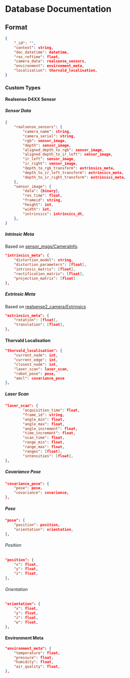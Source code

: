 # Database Documentation

## 	Format

```json
{
    "_id": "",
    "context": string,
    "doc_datetime": datetime,
    "ros_reftime": float,
    "camera_data": realsense_sensors,
    "environment": environment_meta,
    "localisation": thorvald_localisation,
}
```

### 	Custom Types

#### Realsense D4XX Sensor

##### Sensor Data
```json
{
    "realsense_sensors": {
        "camera_name": string,
        "camera_serial": string,
        "rgb": sensor_image,
        "depth": sensor_image,
        "aligned_depth_to_rgb": sensor_image,
        "aligned_depth_to_ir_left": sensor_image,
        "ir_left": sensor_image,
        "ir_right": sensor_image,
        "depth_to_rgb_transform": extrinsics_meta,
        "depth_to_ir_left_transform": extrinsics_meta,
        "depth_to_ir_right_transform": extrinsics_meta,
    },
    "sensor_image": {
        "data": {binary},
        "ros_time": float,
        "frameid": string,
        "height": int,
        "width": int,
        "intrinsics": intrinsics_dt,
    },
}

```

##### Intrinsic Meta
Based on [sensor_msgs/CameraInfo](http://docs.ros.org/kinetic/api/sensor_msgs/html/msg/CameraInfo.html).

```json
"intrinsics_meta": {
	"distortion_model": string,
	"distortion_parameters": [float],
	"intrinsic_matrix": [float],
	"rectification_matrix": [float],
	"projection_matrix": [float]
},
```

##### Extrinsic Meta
Based on [realsense2_camera/Extrinsics](http://docs.ros.org/kinetic/api/realsense2_camera/html/msg/Extrinsics.html)

```json
"extrinsics_meta": {
	"rotation": [float],
	"translation": [float],
},
```

#### Thorvald Localisation

```json
"thorvald_localisation": {
	"current_node": int,
	"current_edge": int,
	"closest_node": int,
	"laser_scan": laser_scan,
	"robot_pose": pose,
	"amcl": covariance_pose
},
```

##### Laser Scan
```json
"laser_scan": {
        "acquisition_time": float,
        "frame_id": string,
        "angle_min": float,
        "angle_max": float,
        "angle_increment": float,
        "time_increment": float,
        "scan_time": float,
        "range_min": float,
        "range_max": float,
        "ranges": [float],
        "intensities": [float],
},
```

##### Covariance Pose
```json
"covariance_pose": {
	"pose": pose,
	"covariance": covariance,
},
```

##### Pose
```json
"pose": {
	"position": position,
	"orientation": orientation,
},
```

###### Position
```json
"position": {
	"x": float,
	"y": float,
	"z": float,
},
```

###### Orientation
```json
"orientation": {
	"x": float,
	"y": float,
	"z": float,
	"w": float,
},
```

#### Environment Meta
```json
"environment_meta": {
	"temperature": float,
	"pressure": float,
	"humidity": float,
	"air_quality": float,
},
```
